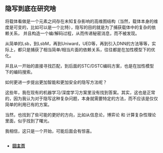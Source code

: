 
## 隐写到底在研究啥

将载体看做是一个元素之间存在未知复杂影响的高维图结构（当然，载体本身的维度是可变的，比如可以是一个比特），隐写的目的就是为了捕获载体中的复杂的依赖关系，
并且构造一个编/解码过程，从而传递秘密消息，而不被发现。

从简单的Lsb，到LsbM，再到Uniward，UED等，再到引入DNN的方法等等，实际上，都只是捕获了相当简单/相当片面的依赖关系，往往都是在加性模型下的优化。

并且从一开始的直接寻找匹配，到后面的STC/DSTC编码方案，也是在加性模型下的编码搜索。

如何更进一步提出更加智能和更加安全的隐写方法呢？

这些年，我在现有的机器学习/深度学习方案里没有找到答案。其实，这也是正常的，因为我认为对于隐写这种复杂问题，本身就需要特定的方法，而不应该是仅仅简单的利用已有的方案。

当然，也找到了些可能的更好的方向，比如从信息论，博弈论 和 计算复杂性理论里面，似乎找到了曙光。

我相信，这只是一个开始，可能后面会有惊喜。

##



- ####  [回主页](./README.md) 



